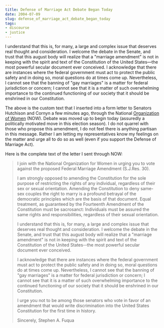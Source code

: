 ```yaml
---
title: Defense of Marriage Act Debate Began Today
date: 2004-07-09
slug: defense_of_marriage_act_debate_began_today
tags:
- discourse
- justice
---
```


I understand that this is, for many, a large and complex issue that deserves
real thought and consideration. I welcome the debate in the Senate, and  trust
that this august body will realize that  a "marriage amendment" is not in
keeping with the spirit and text of the Constitution of the United
States&mdash;the most powerful secular document ever conceived.  I acknowledge
that there are instances where the federal government must act to protect the
public safety and in doing so, moral questions do at times come up.
Nevertheless, I cannot see that the banning of "gay marriages" is a matter for
federal jurisdiction or concern; I cannot see that it is a matter of such
overwhelming importance to the continued functioning of our society that it
should be enshrined in our Constitution.

<!-- truncate -->

The above is the custom text that I inserted into a form letter to Senators
Hutchison and Cornyn a few minutes ago, through the National [Organization of Women](http://www.now.org) (NOW). Debate was moved up
to begin today (assuredly a politically motivated move in this election season).
I do not quarrel with those who propose this amendment, I do not feel there is
anything partisan in this message. Rather I am letting my representatives know
my feelings on the matter and urge all to do so as well (even if you support the
Defense of Marriage Act).

Here is the complete text of the letter I sent through NOW:

> I join with the National Organization for Women in urging you to vote against
> the proposed Federal Marriage Amendment (S.J.Res. 30).
>
> I am strongly opposed to amending the Constitution for the sole purpose of
> restricting the rights of any individual, regardless of their sex or sexual
> orientation. Amending the Constitution to deny same-sex couples the right to
> marry is a profound betrayal of the democratic principles which are the basis
> of that document. Equal treatment, as guaranteed by the Fourteenth Amendment
> of the Constitution must be sacrosanct: Individuals must be assured the same
> rights and responsibilities, regardless of their sexual orientation.
>
> I understand that this is, for many, a large and complex issue that deserves
> real thought and consideration. I welcome the debate in the Senate, and  trust
> that this august body will realize that  a "marriage amendment" is not in
> keeping with the spirit and text of the Constitution of the United States--the
> most powerful secular document ever conceived.
>
> I acknowledge that there are instances where the federal government must act
> to protect the public safety and in doing so, moral questions do at times come
> up. Nevertheless, I cannot see that the banning of "gay marriages" is a matter
> for federal jurisdiction or concern; I cannot see that it is a matter of such
> overwhelming importance to the continued functioning of our society that it
> should be enshrined in our Constitution.
>
> I urge you not to be among those senators who vote in favor of an amendment
> that would write discrimination into the United States Constitution for the
> first time in history.
>
> Sincerely,
> Stephen A. Fuqua

